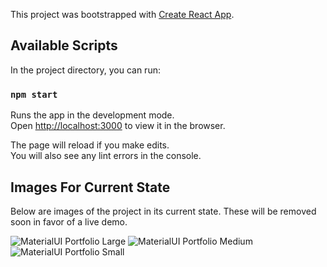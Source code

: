 This project was bootstrapped with [Create React App](https://github.com/facebook/create-react-app).

## Available Scripts

In the project directory, you can run:

### `npm start`

Runs the app in the development mode.<br>
Open [http://localhost:3000](http://localhost:3000) to view it in the browser.

The page will reload if you make edits.<br>
You will also see any lint errors in the console.


## Images For Current State

Below are images of the project in its current state. These will be removed soon in favor of a live demo.

![MaterialUI Portfolio Large](https://i.imgur.com/R9O8UmH.png)
![MaterialUI Portfolio Medium](https://i.imgur.com/zVaUNeg.png)
![MaterialUI Portfolio Small](https://i.imgur.com/NisryuB.png)
